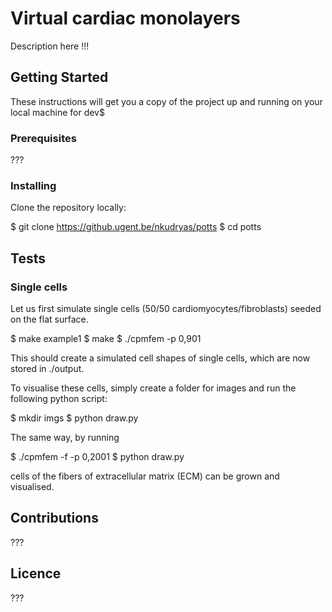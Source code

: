 # Virtual cardiac monolayers 

Description here !!!

## Getting Started
 
These instructions will get you a copy of the project up and running on your local machine for dev$

### Prerequisites

???
   
### Installing

Clone the repository locally:

$ git clone https://github.ugent.be/nkudryas/potts
$ cd potts

## Tests

### Single cells

Let us first simulate single cells (50/50 cardiomyocytes/fibroblasts) seeded on the flat surface.

$ make example1
$ make
$ ./cpmfem -p 0,901

This should create a simulated cell shapes of single cells, which are now stored in ./output.

To visualise these cells, simply create a folder for images and run the following python script:

$ mkdir imgs
$ python draw.py

The same way, by running 

$ ./cpmfem -f -p 0,2001
$ python draw.py

cells of the fibers of extracellular matrix (ECM) can be grown and visualised.


## Contributions

???

## Licence

???





